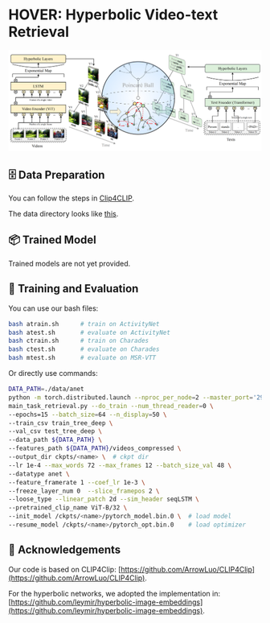 # HOVER: Hyperbolic Video-text Retrieval

![img](./pipeline.png "fig2")

## 🗄 Data Preparation

You can follow the steps in [Clip4CLIP](https://github.com/ArrowLuo/CLIP4Clip#data-preparing).

The data directory looks like [this](./data/README.md).

## 📦 Trained Model

Trained models are not yet provided.

## 🚴 Training and Evaluation

You can use our bash files:

```bash
bash atrain.sh		# train on ActivityNet
bash atest.sh		# evaluate on ActivityNet
bash ctrain.sh		# train on Charades
bash ctest.sh		# evaluate on Charades
bash mtest.sh		# evaluate on MSR-VTT
```

Or directly use commands:

```bash
DATA_PATH=./data/anet
python -m torch.distributed.launch --nproc_per_node=2 --master_port='29158' \  # # of GPUs, independent port
main_task_retrieval.py --do_train --num_thread_reader=0 \
--epochs=15 --batch_size=64 --n_display=50 \
--train_csv train_tree_deep \
--val_csv test_tree_deep \
--data_path ${DATA_PATH} \
--features_path ${DATA_PATH}/videos_compressed \
--output_dir ckpts/<name> \  # ckpt dir
--lr 1e-4 --max_words 72 --max_frames 12 --batch_size_val 48 \
--datatype anet \
--feature_framerate 1 --coef_lr 1e-3 \
--freeze_layer_num 0  --slice_framepos 2 \
--loose_type --linear_patch 2d --sim_header seqLSTM \
--pretrained_clip_name ViT-B/32 \
--init_model /ckpts/<name>/pytorch_model.bin.0 \  # load model
--resume_model /ckpts/<name>/pytorch_opt.bin.0    # load optimizer
```

## 🫡 Acknowledgements

Our code is based on CLIP4Clip: [https://github.com/ArrowLuo/CLIP4Clip](https://github.com/ArrowLuo/CLIP4Clip).

For the hyperbolic networks, we adopted the implementation in: [https://github.com/leymir/hyperbolic-image-embeddings](https://github.com/leymir/hyperbolic-image-embeddings).
